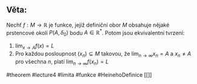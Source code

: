 ## Věta: 
 Nechť $f : M \to \mathbb{R}$ je funkce, jejíž definiční obor $M$ obsahuje nějaké prstencové okolí $P(A, \delta_0)$ bodu $A \in \mathbb{R}^*$. Potom jsou ekvivalentní tvrzení:

1. $\lim_{x \to A} f(x) = L$  
2. Pro každou posloupnost $(x_n) \subseteq M$ takovou, že $\lim_{n \to \infty} x_n = A$ a $x_n \ne A$ pro všechna $n$, platí $\lim_{n \to \infty} f(x_n) = L$




#theorem #lecture4 #limita #funkce #HeinehoDefinice
[[]]